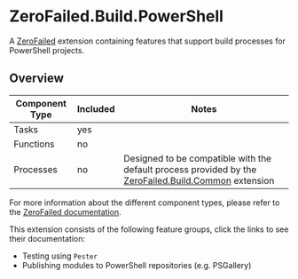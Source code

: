 # ZeroFailed.Build.PowerShell

A [ZeroFailed](https://github.com/zerofailed/ZeroFailed) extension containing features that support build processes for PowerShell projects.

## Overview

| Component Type | Included | Notes               |
|----------------|----------|---------------------|
| Tasks          | yes      | |
| Functions      | no       | |
| Processes      | no       | Designed to be compatible with the default process provided by the [ZeroFailed.Build.Common](https://github.com/zerofailed/ZeroFailed.Build.Common) extension |

For more information about the different component types, please refer to the [ZeroFailed documentation](https://github.com/zerofailed/ZeroFailed/blob/main/README.md#extensions).

This extension consists of the following feature groups, click the links to see their documentation:

- Testing using `Pester`
- Publishing modules to PowerShell repositories (e.g. PSGallery)
